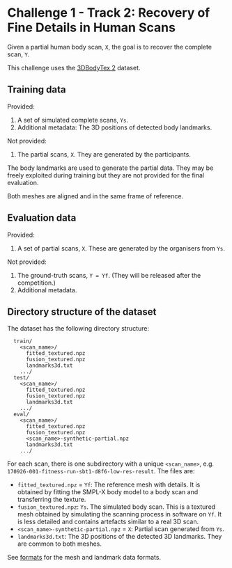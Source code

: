 # Challenge 1 - Track 2: Recovery of Fine Details in Human Scans

Given a partial human body scan, `X`, the goal is to recover the complete scan,
`Y`.

This challenge uses the [3DBodyTex 2](dataset_3dbodytex2.md) dataset.


## Training data

Provided:

1. A set of simulated complete scans, `Ys`.
2. Additional metadata: The 3D positions of detected body landmarks.

Not provided:

1. The partial scans, `X`. They are generated by the participants.

The body landmarks are used to generate the partial data.
They may be freely exploited during training but they are not provided for the
final evaluation.

Both meshes are aligned and in the same frame of reference.


## Evaluation data

Provided:

1. A set of partial scans, `X`.
   These are generated by the organisers from `Ys`.

Not provided:

1. The ground-truth scans, `Y = Yf`.
   (They will be released after the competition.)
2. Additional metadata.


## Directory structure of the dataset

The dataset has the following directory structure:

```
  train/
    <scan_name>/
      fitted_textured.npz
      fusion_textured.npz
      landmarks3d.txt
    .../
  test/
    <scan_name>/
      fitted_textured.npz
      fusion_textured.npz
      landmarks3d.txt
    .../
  eval/
    <scan_name>/
      fitted_textured.npz
      fusion_textured.npz
      <scan_name>-synthetic-partial.npz
      landmarks3d.txt
    .../
```

For each scan, there is one subdirectory with a unique `<scan_name>`,
e.g. `170926-001-fitness-run-sbt1-d8f6-low-res-result`.
The files are:

* `fitted_textured.npz` = `Yf`:
  The reference mesh with details.
  It is obtained by fitting the SMPL-X body model to a body scan and
  transferring the texture.
* `fusion_textured.npz`:
  `Ys`.
  The simulated body scan.
  This is a textured mesh obtained by simulating the scanning process in
  software on `Yf`.
  It is less detailed and contains artefacts similar to a real 3D scan.
* `<scan_name>-synthetic-partial.npz` = `X`:
  Partial scan generated from `Ys`.
* `landmarks3d.txt`:
  The 3D positions of the detected 3D landmarks.
  They are common to both meshes.

See [formats](formats.md) for the mesh and landmark data formats.
